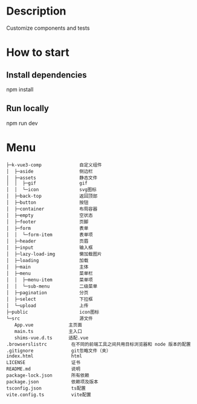 # Description

Customize components and tests

# How to start

## Install dependencies

npm install

## Run locally

npm run dev

# Menu

    ├─k-vue3-comp              自定义组件
    │  ├─aside                 侧边栏
    │  ├─assets                静态文件
    │  │  ├─gif                gif
    │  │  └─icon               svg图标
    │  ├─back-top              返回顶部
    │  ├─button                按钮
    │  ├─container             布局容器
    │  ├─empty                 空状态
    │  ├─footer                页脚
    │  ├─form                  表单
    │  │  └─form-item          表单项
    │  ├─header                页眉
    │  ├─input                 输入框
    │  ├─lazy-load-img         懒加载图片
    │  ├─loading               加载
    │  ├─main                  主体
    │  ├─menu                  菜单栏
    │  │  ├─menu-item          菜单项
    │  │  └─sub-menu           二级菜单
    │  ├─pagination            分页
    │  ├─select                下拉框
    │  └─upload                上传
    ├─public                   icon图标
    └─src                      源文件
       App.vue             主页面
       main.ts             主入口
       shims-vue.d.ts      适配.vue
    .browserslistrc         在不同的前端工具之间共用目标浏览器和 node 版本的配置
    .gitignore              git忽略文件（夹）
    index.html              html
    LICENSE                 证书
    README.md               说明
    package-lock.json       所有依赖
    package.json            依赖项及版本
    tsconfig.json           ts配置
    vite.config.ts          vite配置
